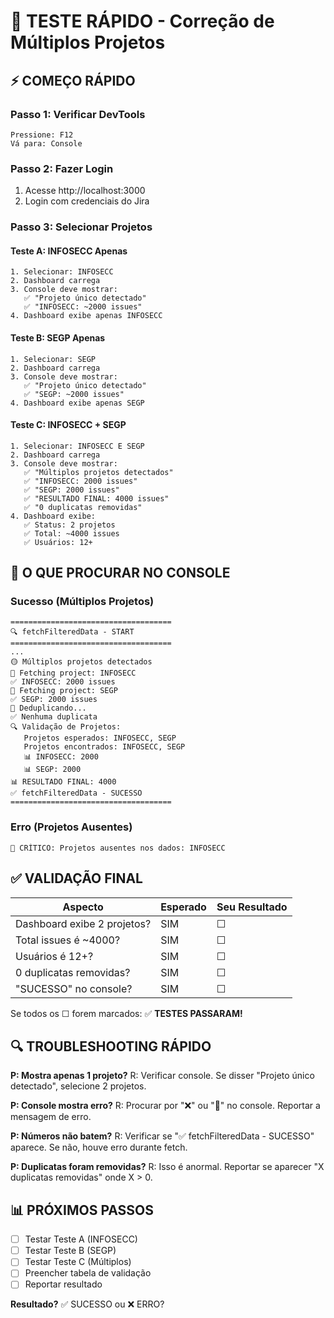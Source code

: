 # 🧪 TESTE RÁPIDO - Correção de Múltiplos Projetos

## ⚡ COMEÇO RÁPIDO

### Passo 1: Verificar DevTools
```
Pressione: F12
Vá para: Console
```

### Passo 2: Fazer Login
1. Acesse http://localhost:3000
2. Login com credenciais do Jira

### Passo 3: Selecionar Projetos

#### Teste A: INFOSECC Apenas
```
1. Selecionar: INFOSECC
2. Dashboard carrega
3. Console deve mostrar:
   ✅ "Projeto único detectado"
   ✅ "INFOSECC: ~2000 issues"
4. Dashboard exibe apenas INFOSECC
```

#### Teste B: SEGP Apenas
```
1. Selecionar: SEGP
2. Dashboard carrega
3. Console deve mostrar:
   ✅ "Projeto único detectado"
   ✅ "SEGP: ~2000 issues"
4. Dashboard exibe apenas SEGP
```

#### Teste C: INFOSECC + SEGP
```
1. Selecionar: INFOSECC E SEGP
2. Dashboard carrega
3. Console deve mostrar:
   ✅ "Múltiplos projetos detectados"
   ✅ "INFOSECC: 2000 issues"
   ✅ "SEGP: 2000 issues"
   ✅ "RESULTADO FINAL: 4000 issues"
   ✅ "0 duplicatas removidas"
4. Dashboard exibe:
   ✅ Status: 2 projetos
   ✅ Total: ~4000 issues
   ✅ Usuários: 12+
```

## 📝 O QUE PROCURAR NO CONSOLE

### Sucesso (Múltiplos Projetos)
```
====================================
🔍 fetchFilteredData - START
====================================
...
🟡 Múltiplos projetos detectados
📁 Fetching project: INFOSECC
✅ INFOSECC: 2000 issues
📁 Fetching project: SEGP
✅ SEGP: 2000 issues
🔄 Deduplicando...
✅ Nenhuma duplicata
🔍 Validação de Projetos:
   Projetos esperados: INFOSECC, SEGP
   Projetos encontrados: INFOSECC, SEGP
   📊 INFOSECC: 2000
   📊 SEGP: 2000
📊 RESULTADO FINAL: 4000
✅ fetchFilteredData - SUCESSO
====================================
```

### Erro (Projetos Ausentes)
```
🚨 CRÍTICO: Projetos ausentes nos dados: INFOSECC
```

## ✅ VALIDAÇÃO FINAL

| Aspecto | Esperado | Seu Resultado |
|---------|----------|--------------|
| Dashboard exibe 2 projetos? | SIM | ☐ |
| Total issues é ~4000? | SIM | ☐ |
| Usuários é 12+? | SIM | ☐ |
| 0 duplicatas removidas? | SIM | ☐ |
| "SUCESSO" no console? | SIM | ☐ |

Se todos os ☐ forem marcados: ✅ **TESTES PASSARAM!**

## 🔍 TROUBLESHOOTING RÁPIDO

**P: Mostra apenas 1 projeto?**
R: Verificar console. Se disser "Projeto único detectado", selecione 2 projetos.

**P: Console mostra erro?**
R: Procurar por "❌" ou "🚨" no console. Reportar a mensagem de erro.

**P: Números não batem?**
R: Verificar se "✅ fetchFilteredData - SUCESSO" aparece. Se não, houve erro durante fetch.

**P: Duplicatas foram removidas?**
R: Isso é anormal. Reportar se aparecer "X duplicatas removidas" onde X > 0.

## 📊 PRÓXIMOS PASSOS

- [ ] Testar Teste A (INFOSECC)
- [ ] Testar Teste B (SEGP)
- [ ] Testar Teste C (Múltiplos)
- [ ] Preencher tabela de validação
- [ ] Reportar resultado

**Resultado?** ✅ SUCESSO ou ❌ ERRO?
